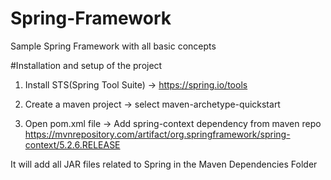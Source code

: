 # Spring-Framework
Sample Spring Framework with all basic concepts

#Installation and setup of the project

1. Install STS(Spring Tool Suite)
-> https://spring.io/tools

2. Create a maven project
-> select maven-archetype-quickstart

4. Open pom.xml file
-> Add spring-context dependency from maven repo
https://mvnrepository.com/artifact/org.springframework/spring-context/5.2.6.RELEASE

It will add all JAR files related to Spring in the Maven Dependencies Folder
